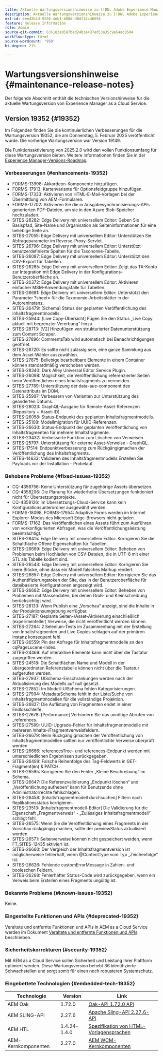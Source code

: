 ```yaml
---
title: Aktuelle Wartungsversionshinweise zu [!DNL Adobe Experience Manager] as a Cloud Service.
description: Aktuelle Wartungsversionshinweise zu [!DNL Adobe Experience Manager] as a Cloud Service.
exl-id: eee42b4d-9206-4ebf-b88d-d8df14c46094
feature: Release Information
role: Admin
source-git-commit: 636183e0597bed24b3e437ed53a35c9e64ac0504
workflow-type: tm+mt
source-wordcount: '950'
ht-degree: 21%

---
```



# Wartungsversionshinweise {#maintenance-release-notes}

Der folgende Abschnitt enthält die technischen Versionshinweise für die aktuelle Wartungsversion von Experience Manager as a Cloud Service.

## Version 19352 {#19352}

Im Folgenden finden Sie die kontinuierlichen Verbesserungen für die Wartungsversion 19352, die am Donnerstag, 5. Februar 2025 veröffentlicht wurde. Die vorherige Wartungsversion war Version 19149.

Die Funktionsaktivierung von 2025.2.0 wird den vollen Funktionsumfang für diese Wartungsversion bieten. Weitere Informationen finden Sie in der [Experience Manager-Versions-Roadmap](https://experienceleague.adobe.com/de/docs/experience-manager-release-information/aem-release-updates/update-releases-roadmap).

### Verbesserungen {#enhancements-19352}

* FORMS-13998: Akkordeon-Komponente hinzufügen.
* FORMS-17913: Kartenvariante für Optionsfeldgruppe hinzufügen.
* FORMS-17333: Aktivieren von HTML-E-Mail-Vorlagen bei der Übermittlung von AEM-Formularen.
* FORMS-17702: Aktivieren Sie die in Ausgabesynchronisierungs-APIs generierten PDF-Dateien, um sie in den Azure Blob-Speicher hochzuladen.
* SITES-28282: Edge Delivery mit universellem Editor: Geben Sie Basispfad, Site-Name und Organisation als Seiteninformationen für eine beliebige Seite an.
* SITES-27055: Edge Delivery mit universellem Editor: Unterstützen Sie Abfrageparameter im Reverse-Proxy-Servlet.
* SITES-26796: Edge Delivery mit universellem Editor: Unterstützt benutzerdefinierte Spalten für die Taxonomie-Tabelle.
* SITES-26087: Edge Delivery mit universellem Editor: Unterstützt den CSV-Export für Tabellen.
* SITES-26265: Edge Delivery mit universellem Editor: Zeigt das TA-Konto zur Integration mit Edge Delivery in der Konfigurations-Benutzeroberfläche an.
* SITES-20372: Edge Delivery mit universellem Editor: Aktivieren einfacher MSM-Anwendungsfälle für Tabellen.
* SITES-26681: Edge Delivery mit universellem Editor: Unterstützt den Parameter ?sheet= für die Taxonomie-Arbeitsblätter in der Autoreninstanz.
* SITES-26479: [Schema] Status der geplanten Veröffentlichung des Inhaltsfragmentmodells.
* SITES-25944: [Live Copy-Übersicht] Fügen Sie den Status „Live Copy aktuell mit begrenzter Vererbung“ hinzu.
* SITES-28713: [V2] Hinzufügen von strukturierter Datenunterstützung zum Content Scraper.
* SITES-27896: CommentsTab wird automatisch bei Benachrichtigungen geöffnet.
* SITES-26720: Es sollte nicht zulässig sein, eine ganze Sammlung aus dem Asset-Wähler auszuwählen.
* SITES-27875: Beliebige bearbeitbare Elemente in einem Container können standardmäßig verschoben werden.
* SITES-28340: Dark Alley Universal Editor Service Plugin.
* SITES-26098: Möglichkeit, die Veröffentlichung referenzierter Seiten beim Veröffentlichen eines Inhaltsfragments zu vermeiden.
* SITES-27789: Unterstützung der data-aue-component des Datenattributs im DOM.
* SITES-25997: Verbessern von Varianten zur Unterstützung des geänderten Datums.
* SITES-28023: GraphQL-Ausgabe für Remote-Asset-Referenzen (Repository + Asset-ID).
* SITES-26058: Status-Endpunkt des geplanten Inhaltsfragmentmodells.
* SITES-25108: Modellmigration für UUID-Referenzen.
* SITES-26630: Status-Endpunkt der geplanten Veröffentlichung von Inhaltsfragmenten für mehrere Inhaltsfragmente.
* SITES-23432: Verbesserte Funktion zum Löschen von Verweisen.
* SITES-25797: Unterstützung für externe Asset-Verweise - GraphQL.
* SITES-17514: Endpunktverbesserung zum Rückgängigmachen der Veröffentlichung des Inhaltsfragments.
* SITES-14633: Validieren des Inhaltsfragmentmodells Erstellen Sie Payloads vor der Installation - Probelauf.

### Behobene Probleme {#fixed-issues-19352}

* CQ-4356756: Keine Unterstützung für zugehörige Assets übersetzen.
* CQ-4358206: Die Planung für wiederholte Übersetzungen funktioniert nicht für Übersetzungsprojekte.
* CQ-4358126: Im Übersetzungs-Cloud-Service kann kein Konfigurationsunterordner ausgewählt werden.
* FORMS-18098, FORMS-17954: Adaptive Forms werden im Internet Explorer-Modus des Microsoft Edge-Browsers nicht geladen.
* FORMS-17162: Das Veröffentlichen eines Assets führt zum Ausführen von vorkonfigurierten Abfragen, was die Veröffentlichungsleistung beeinträchtigt.
* SITES-28415: Edge Delivery mit universellem Editor: Korrigieren Sie die Schaltfläche Offene Eigenschaften für Tabellen.
* SITES-26669: Edge Delivery mit universellem Editor: Beheben von Problemen beim Hochladen von CSV-Dateien, die in UTF-8 mit einer STL als Tabelle kodiert sind.
* SITES-26543: Edge Delivery mit universellem Editor: Korrigieren Sie leere Blöcke, ohne dass ein Modell falsches Markup rendert.
* SITES-26857: Edge Delivery mit universellem Editor: Korrigieren Sie das Authentifizierungstoken der Site, das in der Benutzeroberfläche für dateibasierte Konfigurationen angezeigt wird.
* SITES-26662: Edge Delivery mit universellem Editor: Beheben von Problemen mit Massendaten, bei denen Groß- und Kleinschreibung berücksichtigt wird.
* SITES-28133: Wenn Publish eine „Vorschau“ anzeigt, sind die Inhalte in der Produktionsumgebung verfügbar.
* SITES-27187: Geplante Seiten-/Asset-Aktivierung einschließlich (experimenteller) Verweise, die nicht veröffentlicht werden können.
* SITES-27264: 2 Selenium-Tests im Zusammenhang mit der Erstellung von Inhaltsfragmenten und Live Copies schlagen auf der primären Instanz konsequent fehl.
* SITES-26559: Pin der Abfrage für Inhaltsfragmentmodelle an den cqPageLucene-Index.
* SITES-24469: Auf interaktive Elemente kann nicht über die Tastatur zugegriffen werden.
* SITES-24518: Die Schaltflächen Name und Modell in der übergeordneten Referenztabelle können nicht über die Tastatur aufgerufen werden.
* SITES-27937: UISchema-Einschränkungen werden nach der Aktualisierung des Modells auf null gesetzt.
* SITES-27852: Im Modell-UISchema fehlen Kategorisierungen.
* SITES-27904: MetadataSchema fehlt in der Liste/Suche von Inhaltsfragmentmodellen für die vollständige Projektion.
* SITES-26827: Die Auflistung von Fragmenten endet in einer Endlosschleife.
* SITES-27678: [Performance] Verhindern Sie das unnötige Abrufen von _references.
* SITES-27589: UUID-Upgrade-Fehler für Inhaltsfragmentmodelle mit mehreren Inhalts-/Fragmentverweisfeldern.
* SITES-26679: Beim Rückgängigmachen der Veröffentlichung von Inhaltsfragmentmodellen sollten nur veröffentlichte Verweise überprüft werden.
* SITES-26666: referencesTree- und references-Endpunkt werden mit unterschiedlichen Ergebnissen zurückgegeben.
* SITES-26499: Falsche Reihenfolge des Tag-Feldwerts in GET-Fragment(en) &amp; PATCH.
* SITES-26585: Korrigieren Sie den Fehler „Kleine Beschreibung“ im Schema.
* SITES-26647: Die Referenzvalidierung „Endpunkt löschen“ und „Veröffentlichung aufheben“ kann für Benutzende ohne Administratorrechte fehlschlagen.
* SITES-26458: [Inhaltsfragmentmodell durchsuchen] Filtern nach Replikationsstatus korrigieren.
* SITES-23513: [Inhaltsfragmentmodell-Editor] Die Validierung für die Eigenschaft „Fragmentverweis“ - „Zulässiges Inhaltsfragmentmodell“ schlägt fehl.
* SITES-26575: Wenn Sie die Veröffentlichung eines Fragments in der Vorschau rückgängig machen, sollte der previewStatus aktualisiert werden.
* SITES-26571: Seitenverweise können nicht gespeichert werden, wenn FT_SITES-12435 aktiviert ist.
* SITES-26660: Der Vergleich der Inhaltsfragmentversion ist möglicherweise fehlerhaft, wenn @ContentType vom Typ „Zeichenfolge“ ist.
* SITES-26626: Fehlende customErrorMessage in Zahlen- und booleschen Feldern.
* SITES-26268: Fehlerhafter Status-Code wird zurückgegeben, wenn ein Verweis beim Erstellen eines Fragments ungültig ist.

### Bekannte Probleme {#known-issues-19352}

Keine.

### Eingestellte Funktionen und APIs {#deprecated-19352}

Veraltete und entfernte Funktionen und APIs in AEM as a Cloud Service werden im Dokument [Veraltete und entfernte Funktionen und APIs](/help/release-notes/deprecated-removed-features.md) beschrieben.

### Sicherheitskorrekturen {#security-19352}

Mit AEM as a Cloud Service sollen Sicherheit und Leistung Ihrer Plattform optimiert werden. Diese Wartungsversion behebt 36 identifizierte Schwachstellen und sorgt somit für einen noch robusteren Systemschutz.

### Eingebettete Technologien {#embedded-tech-19352}

| Technologie | Version | Link |
|---|---|---|
| AEM Oak | 1.72.0 | [Oak-API 1.72.0 API](https://www.javadoc.io/doc/org.apache.jackrabbit/oak-api/1.72.0/index.html) |
| AEM SLING-API | 2.27.6 | [Apache Sling-API 2.27.6-API](https://www.javadoc.io/doc/org.apache.sling/org.apache.sling.api/latest/index.html) |
| AEM HTL | 1.4.24–1.4.0 | [Spezifikation von HTML-Vorlagensprachen](https://github.com/adobe/htl-spec) |
| AEM-Kernkomponenten | 2.27.0 | [AEM WCM-Kernkomponenten](https://github.com/adobe/aem-core-wcm-components) |
